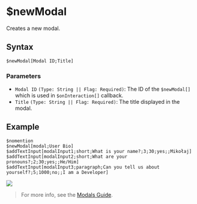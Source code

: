 # $newModal
Creates a new modal.

## Syntax
```
$newModal[Modal ID;Title]
```

### Parameters
- `Modal ID` `(Type: String || Flag: Required)`: The ID of the `$newModal[]` which is used in `$onInteraction[]` callback.
- `Title` `(Type: String || Flag: Required)`: The title displayed in the modal.

## Example
```
$nomention
$newModal[modal;User Bio]
$addTextInput[modalInput1;short;What is your name?;3;30;yes;;Mikołaj]
$addTextInput[modalInput2;short;What are your pronouns?;2;30;yes;;He/Him]
$addTextInput[modalInput3;paragraph;Can you tell us about yourself?;5;1000;no;;I am a Developer]
```
![](https://imgur.com/0Vd3Ipq.png)

> For more info, see the [Modals Guide](../guides/general/interactions/modals/aboutModals.md).
